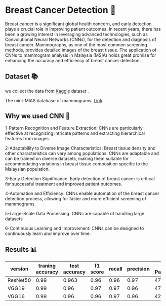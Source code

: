 # Breast Cancer Detection  🐍
Breast cancer is a significant global health concern, and early detection plays a crucial role in improving patient outcomes. In recent years, there has been a growing interest in leveraging advanced technologies, such as Convolutional Neural Networks (CNNs), for the detection and diagnosis of breast cancer. Mammography, as one of the most common screening methods, provides detailed images of the breast tissue. The application of CNNs to mammogram analysis in Malaysia (MSIA) holds great promise for enhancing the accuracy and efficiency of breast cancer detection.

## Dataset 📚
we collect the data from [Kaggle](https://www.kaggle.com/datasets/kmader/mias-mammography) dataset .

The mini-MIAS database of mammograms .[Link](http://peipa.essex.ac.uk/pix/mias/)

## Why we used CNN 🤖
1-Pattern Recognition and Feature Extraction: CNNs are particularly effective at recognizing intricate patterns and extracting hierarchical features from images.

2-Adaptability to Diverse Image Characteristics: Breast tissue density and other characteristics can vary among populations. CNNs are adaptable and can be trained on diverse datasets, making them suitable for accommodating variations in breast tissue composition specific to the Malaysian population.

3-Early Detection Significance: Early detection of breast cancer is critical for successful treatment and improved patient outcomes.

4-Automation and Efficiency: CNNs enable automation of the breast cancer detection process, allowing for faster and more efficient screening of mammograms.

5-Large-Scale Data Processing: CNNs are capable of handling large datasets

6-Continuous Learning and Improvement: CNNs can be designed to continuously learn and improve over time.
## Results 📊

| version | traning accuracy | test accuracy | f1 score | recall  | precision | Total Parameters|
|--------|--------------|-------------|------------|----------|-------------|-------|
|ResNet50 | 0.99 | 0.963 | 0.96 |  0.96  |0.97|47,929,410|
| VGG19 |0.99|0.96|0.97|0.97|0.96 |47,929,410|
| VGG16 |0.99|0.96|0.96|0.97|0.96 |42,619,714|


